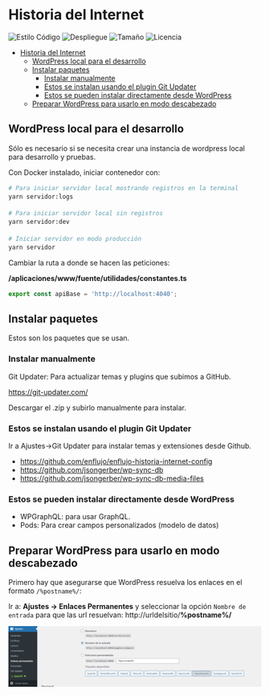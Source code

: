 # Historia del Internet

![Estilo Código](https://github.com/enflujo/enflujo-historia-internet/actions/workflows/estilo-codigo.yml/badge.svg)
![Despliegue](https://github.com/enflujo/enflujo-historia-internet/actions/workflows/despliegue.yml/badge.svg)
![Tamaño](https://img.shields.io/github/repo-size/enflujo/enflujo-historia-internet?color=%235757f7&label=Tama%C3%B1o%20repo&logo=open-access&logoColor=white)
![Licencia](https://img.shields.io/github/license/enflujo/enflujo-historia-internet?label=Licencia&logo=open-source-initiative&logoColor=white)

- [Historia del Internet](#historia-del-internet)
  - [WordPress local para el desarrollo](#wordpress-local-para-el-desarrollo)
  - [Instalar paquetes](#instalar-paquetes)
    - [Instalar manualmente](#instalar-manualmente)
    - [Estos se instalan usando el plugin Git Updater](#estos-se-instalan-usando-el-plugin-git-updater)
    - [Estos se pueden instalar directamente desde WordPress](#estos-se-pueden-instalar-directamente-desde-wordpress)
  - [Preparar WordPress para usarlo en modo descabezado](#preparar-wordpress-para-usarlo-en-modo-descabezado)

## WordPress local para el desarrollo

Sólo es necesario si se necesita crear una instancia de wordpress local para desarrollo y pruebas.

Con Docker instalado, iniciar contenedor con:

```bash
# Para iniciar servidor local mostrando registros en la terminal
yarn servidor:logs

# Para iniciar servidor local sin registros
yarn servidor:dev

# Iniciar servidor en modo producción
yarn servidor
```

Cambiar la ruta a donde se hacen las peticiones:

**/aplicaciones/www/fuente/utilidades/constantes.ts**

```js
export const apiBase = 'http://localhost:4040';
```

## Instalar paquetes

Estos son los paquetes que se usan.

### Instalar manualmente

Git Updater: Para actualizar temas y plugins que subimos a GitHub.

https://git-updater.com/

Descargar el .zip y subirlo manualmente para instalar.

### Estos se instalan usando el plugin Git Updater

Ir a Ajustes->Git Updater para instalar temas y extensiones desde Github.

- https://github.com/enflujo/enflujo-historia-internet-config
- https://github.com/jsongerber/wp-sync-db
- https://github.com/jsongerber/wp-sync-db-media-files

### Estos se pueden instalar directamente desde WordPress

- WPGraphQL: para usar GraphQL.
- Pods: Para crear campos personalizados (modelo de datos)

## Preparar WordPress para usarlo en modo descabezado

Primero hay que asegurarse que WordPress resuelva los enlaces en el formato `/%postname%/`:

Ir a: **Ajustes -> Enlaces Permanentes** y seleccionar la opción `Nombre de entrada` para que las url resuelvan: http://urldelsitio/**%postname%/**

![Configuración de enlaces permanentes](./imagenes/enlaces.png)
